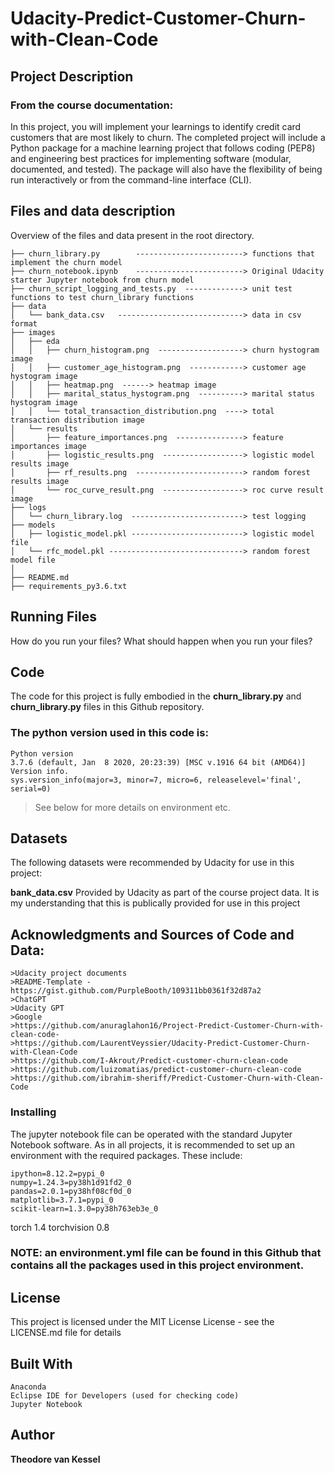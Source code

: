 # Udacity-Predict-Customer-Churn-with-Clean-Code

## Project Description
### From the course documentation:

In this project, you will implement your learnings to identify credit card customers that are most likely to churn. The completed project will include a Python package for a machine learning project that follows coding (PEP8) and engineering best practices for implementing software (modular, documented, and tested). The package will also have the flexibility of being run interactively or from the command-line interface (CLI).

## Files and data description
Overview of the files and data present in the root directory. 

	├── churn_library.py        ------------------------> functions that implement the churn model
	├── churn_notebook.ipynb    ------------------------> Original Udacity starter Jupyter notebook from churn model 
	├── churn_script_logging_and_tests.py  -------------> unit test functions to test churn_library functions
	├── data
	│   └── bank_data.csv   ----------------------------> data in csv format
	├── images
	│   ├── eda 
	│   │   ├── churn_histogram.png  -------------------> churn hystogram image
	│   │   ├── customer_age_histogram.png  ------------> customer age hystogram image
	│   │   ├── heatmap.png  ------> heatmap image
	│   │   ├── marital_status_hystogram.png  ----------> marital status hystogram image
	│   │   └── total_transaction_distribution.png  ----> total transaction distribution image
	│   └── results
	│       ├── feature_importances.png  ---------------> feature importances image
	│       ├── logistic_results.png  ------------------> logistic model results image
	│       ├── rf_results.png  ------------------------> random forest results image
	│       └── roc_curve_result.png  ------------------> roc curve result image
	├── logs
	│   └── churn_library.log  -------------------------> test logging
	├── models
	│   ├── logistic_model.pkl -------------------------> logistic model file
	│   └── rfc_model.pkl ------------------------------> random forest model file
	│
	├── README.md
	├── requirements_py3.6.txt

## Running Files
How do you run your files? What should happen when you run your files?

## Code
The code for this project is fully embodied in the **churn_library.py** and **churn_library.py** files in this Github repository.

### The python version used in this code is:

	Python version
	3.7.6 (default, Jan  8 2020, 20:23:39) [MSC v.1916 64 bit (AMD64)]
	Version info.
	sys.version_info(major=3, minor=7, micro=6, releaselevel='final', serial=0)

>See below for more details on environment etc. 

## Datasets
The following datasets were recommended by Udacity for use in this project:

**bank_data.csv**	Provided by Udacity as part of the course project data.
It is my understanding that this is publically provided for use in this project

    
## Acknowledgments and Sources of Code and Data:

    >Udacity project documents
    >README-Template - https://gist.github.com/PurpleBooth/109311bb0361f32d87a2
    >ChatGPT
    >Udacity GPT
    >Google
    >https://github.com/anuraglahon16/Project-Predict-Customer-Churn-with-clean-code-
    >https://github.com/LaurentVeyssier/Udacity-Predict-Customer-Churn-with-Clean-Code
    >https://github.com/I-Akrout/Predict-customer-churn-clean-code
    >https://github.com/luizomatias/predict-customer-churn-clean-code
    >https://github.com/ibrahim-sheriff/Predict-Customer-Churn-with-Clean-Code


### Installing
The jupyter notebook file can be operated with the standard Jupyter Notebook software.
As in all projects, it is recommended to set up an environment with the required packages. These include:

	ipython=8.12.2=pypi_0
	numpy=1.24.3=py38h1d91fd2_0
	pandas=2.0.1=py38hf08cf0d_0
	matplotlib=3.7.1=pypi_0
	scikit-learn=1.3.0=py38h763eb3e_0
  torch 1.4
  torchvision 0.8

 
 ### NOTE: an **environment.yml file** can be found in this Github that contains all the packages used in this project environment.
 
 ## License
This project is licensed under the MIT License  License - see the LICENSE.md file for details

## Built With
	Anaconda
	Eclipse IDE for Developers (used for checking code)
	Jupyter Notebook
## Author
**Theodore van Kessel** 


